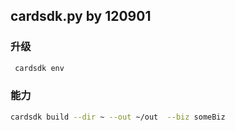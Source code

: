 cardsdk.py by 120901
-----------------------

### 升级
```sh
 cardsdk env
```

### 能力

```sh
cardsdk build --dir ~ --out ~/out  --biz someBiz
```

